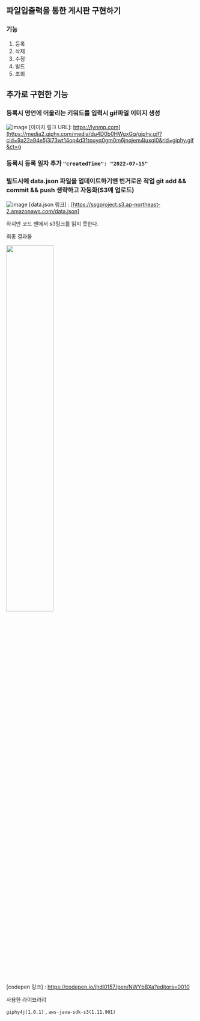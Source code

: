 ## 파일입출력을 통한 게시판 구현하기

 ### 기능
 1. 등록
 2. 삭제
 3. 수정
 4. 빌드
 5. 조회
 
 ## 추가로 구현한 기능
 
 ### 등록시 명언에 어울리는 키워드를 입력시 gif파일 이미지 생성
 ![image](https://user-images.githubusercontent.com/72914519/179162549-29b94d73-d263-4025-8a4a-aac0b1bf9caa.png)
  [이미지 링크 URL]: https://lynmp.com](https://media2.giphy.com/media/du4D0b0HWgxGg/giphy.gif?cid=9a22a94e5j3i73wt14op4d31tpuyq0gm0m6jnqjem4iuxqi0&rid=giphy.gif&ct=g
 
###  등록시 등록 일자 추가   ```"createdTime": "2022-07-15"```
 
###  빌드시에  data.json 파일을 업데이트하기엔 번거로운 작업 git add && commit && push 생략하고 자동화(S3에 업로드)
 ![image](https://user-images.githubusercontent.com/72914519/179163084-06888817-9549-4b98-8076-be4b43f72890.png)
[data.json 링크] : [https://ssgproject.s3.ap-northeast-2.amazonaws.com/data.json]

하지만 코드 팬에서 s3링크를 읽지 못한다.


최종 결과물

<img src="https://user-images.githubusercontent.com/72914519/179165986-9c712b46-9778-4060-868e-9e060d853f9a.png" width="50%" height="50%" />

[codepen 링크] : https://codepen.io/jhdl0157/pen/NWYbBXa?editors=0010
<p>
사용한 라이브러리

```giphy4j(1.0.1)``` , ```aws-java-sdk-s3(1.11.901)```
